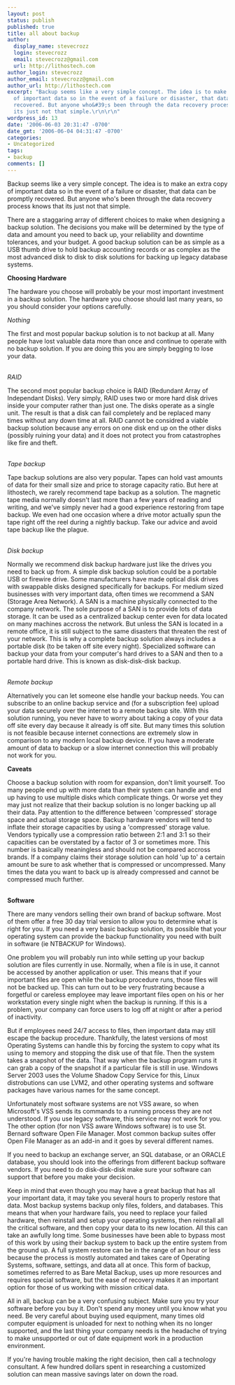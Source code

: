 ```yaml
---
layout: post
status: publish
published: true
title: all about backup
author:
  display_name: stevecrozz
  login: stevecrozz
  email: stevecrozz@gmail.com
  url: http://lithostech.com
author_login: stevecrozz
author_email: stevecrozz@gmail.com
author_url: http://lithostech.com
excerpt: "Backup seems like a very simple concept. The idea is to make an extra copy
  of important data so in the event of a failure or disaster, that data can be promptly
  recovered. But anyone who&#39;s been through the data recovery process knows that
  its just not that simple.\r\n\r\n"
wordpress_id: 13
date: '2006-06-03 20:31:47 -0700'
date_gmt: '2006-06-04 04:31:47 -0700'
categories:
- Uncategorized
tags:
- backup
comments: []
---
```

<p>Backup seems like a very simple concept. The idea is to make an extra copy of important data so in the event of a failure or disaster, that data can be promptly recovered. But anyone who&#39;s been through the data recovery process knows that its just not that simple.</p></p>
<p>There are a staggaring array of different choices to make when designing a backup solution. The decisions you make will be determined by the type of data and amount you need to back up, your reliability and downtime tolerances, and your budget. A good backup solution can be as simple as a USB thumb drive to hold backup accounting records or as complex as the most advanced disk to disk to disk solutions for backing up legacy database systems.</p><a id="more"></a><a id="more-13"></a></p>
<p><strong>Choosing Hardware</strong></p>
<p>The hardware you choose will probably be your most important investment in a backup solution. The hardware you choose should last many years, so you should consider your options carefully.</p></p>
<p><em>Nothing</em></p>
<p>The first and most popular backup solution is to not backup at all. Many people have lost valuable data more than once and continue to operate with no backup solution. If you are doing this you are simply begging to lose your data.</p><br />
<em>RAID</em></p>
<p>The second most popular backup choice is RAID (Redundant Array of Independant Disks). Very simply, RAID uses two or more hard disk drives inside your computer rather than just one. The disks operate as a single unit. The result is that a disk can fail completely and be replaced many times without any down time at all. RAID cannot be considred a viable backup solution because any errors on one disk end up on the other disks (possibly ruining your data) and it does not protect you from catastrophes like fire and theft.</p><br />
<em>Tape backup</em></p>
<p>Tape backup solutions are also very popular. Tapes can hold vast amounts of data for their small size and price to storage capacity ratio. But here at lithostech, we rarely recommend tape backup as a solution. The magnetic tape media normally doesn&#39;t last more than a few years of reading and writing, and we&#39;ve simply never had a good experience restoring from tape backup. We even had one occasion where a drive motor actually spun the tape right off the reel during a nightly backup. Take our advice and avoid tape backup like the plague.</p><br />
<em>Disk backup</em></p>
<p>Normally we recommend disk backup hardware just like the drives you need to back up from. A simple disk backup solution could be a portable USB or firewire drive. Some manufacturers have made optical disk drives with swappable disks designed specifically for backups. For medium sized businesses with very important data, often times we recommend a SAN (Storage Area Network). A SAN is a machine physically connected to the company network. The sole purpose of a SAN is to provide lots of data storage. It can be used as a centralized backup center even for data located on many machines accross the network. But unless the SAN is located in a remote office, it is still subject to the same disasters that threaten the rest of your network. This is why a complete backup solution always includes a portable disk (to be taken off site every night). Specialized software can backup your data from your computer&#39;s hard drives to a SAN and then to a portable hard drive. This is known as disk-disk-disk backup.</p><br />
<em>Remote backup</em></p>
<p>Alternatively you can let someone else handle your backup needs. You can subscribe to an online backup service and (for a subscription fee) upload your data securely over the internet to a remote backup site. With this solution running, you never have to worry about taking a copy of your data off site every day because it already is off site. But many times this solution is not feasible because internet connections are extremely slow in comparison to any modern local backup device. If you have a moderate amount of data to backup or a slow internet connection this will probably not work for you.</p></p>
<p><strong>Caveats</strong></p>
<p>Choose a backup solution with room for expansion, don&#39;t limit yourself. Too many people end up with more data than their system can handle and end up having to use multiple disks which complicate things. Or worse yet they may just not realize that their backup solution is no longer backing up all their data. Pay attention to the difference between &#39;compressed&#39; storage space and actual storage space. Backup hardware vendors will tend to inflate their storage capacities by using a &#39;compressed&#39; storage value. Vendors typically use a compression ratio between 2:1 and 3:1 so their capacities can be overstated by a factor of 3 or sometimes more. This number is basically meaningless and should not be compared accross brands. If a company claims their storage solution can hold &#39;up to&#39; a certain amount be sure to ask whether that is compressed or uncompressed. Many times the data you want to back up is already compressed and cannot be compressed much further.</p><br />
<strong>Software</strong></p>
<p>There are many vendors selling their own brand of backup software. Most of them offer a free 30 day trial version to allow you to determine what is right for you. If you need a very basic backup solution, its possible that your operating system can provide the backup functionality you need with built in software (ie NTBACKUP for Windows).</p></p>
<p>One problem you will probably run into while setting up your backup solution are files currently in use. Normally, when a file is in use, it cannot be accessed by another application or user. This means that if your important files are open while the backup procedure runs, those files will not be backed up. This can turn out to be very frustrating because a forgetful or careless employee may leave important files open on his or her workstation every single night when the backup is running. If this is a problem, your company can force users to log off at night or after a period of inactivity.</p></p>
<p>But if employees need 24/7 access to files, then important data may still escape the backup procedure. Thankfully, the latest versions of most Operating Systems can handle this by forcing the system to copy what its using to memory and stopping the disk use of that file. Then the system takes a snapshot of the data. That way when the backup program runs it can grab a copy of the snapshot if a particular file is still in use. Windows Server 2003 uses the Volume Shadow Copy Service for this, Linux distrobutions can use LVM2, and other operating systems and software packages have various names for the same concept.</p></p>
<p>Unfortunately most software systems are not VSS aware, so when Microsoft&#39;s VSS sends its commands to a running process they are not understood. If you use legacy software, this service may not work for you. The other option (for non VSS aware Windows software) is to use St. Bernard software Open File Manager. Most common backup suites offer Open File Manager as an add-in and it goes by several different names.</p></p>
<p>If you need to backup an exchange server, an SQL database, or an ORACLE database, you should look into the offerings from different backup software vendors. If you need to do disk-disk-disk make sure your software can support that before you make your decision.</p></p>
<p>Keep in mind that even though you may have a great backup that has all your important data, it may take you several hours to properly restore that data. Most backup systems backup only files, folders, and databases. This means that when your hardware fails, you need to replace your failed hardware, then reinstall and setup your operating systems, then reinstall all the critical software, and then copy your data to its new location. All this can take an awfully long time. Some businesses have been able to bypass most of this work by using their backup system to back up the entire system from the ground up. A full system restore can be in the range of an hour or less because the process is mostly automated and takes care of Operating Systems, software, settings, and data all at once. This form of backup, sometimes referred to as Bare Metal Backup, uses up more resources and requires special software, but the ease of recovery makes it an important option for those of us working with mission critical data.</p></p>
<p>All in all, backup can be a very confusing subject. Make sure you try your software before you buy it. Don&#39;t spend any money until you know what you need. Be very careful about buying used equipment, many times old computer equipment is unloaded for next to nothing when its no longer supported, and the last thing your company needs is the headache of trying to make unsupported or out of date equipment work in a production environment.</p></p>
<p>If you&#39;re having trouble making the right decision, then call a technology consultant. A few hundred dollars spent in researching a customized solution can mean massive savings later on down the road.</p></p>
